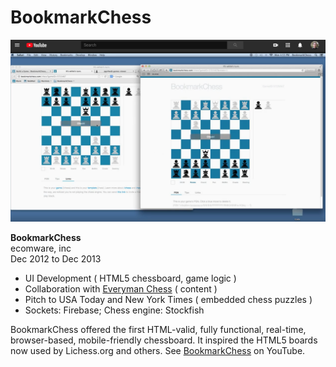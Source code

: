 # BookmarkChess

![BookmarkChess](https://github.com/wrightben/bookmarkchess/blob/master/Screen%20Shot%202020-01-01%20at%207.40.41%20AM.png)

**BookmarkChess**<br />
ecomware, inc<br />
Dec 2012 to Dec 2013
* UI Development ( HTML5 chessboard, game logic )
* Collaboration with [Everyman Chess](https://everymanchess.com/) ( content )
* Pitch to USA Today and New York Times ( embedded chess puzzles )
* Sockets: Firebase; Chess engine: Stockfish

BookmarkChess offered the first HTML-valid, fully functional, real-time, browser-based, mobile-friendly chessboard. It inspired the HTML5 boards now used by Lichess.org and others. See [BookmarkChess](https://youtu.be/wQLXnEwzpYo?t=151) on YouTube.
